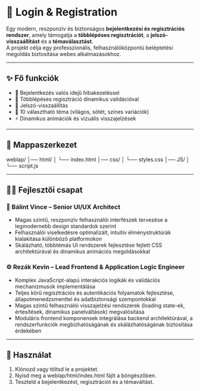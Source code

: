 # 🔐 Login & Registration

Egy modern, reszponzív és biztonságos **bejelentkezési és regisztrációs rendszer**, amely támogatja a **többlépéses regisztrációt**, a **jelszó-visszaállítást** és a **témaválasztást**.  
A projekt célja egy professzionális, felhasználóközpontú beléptetési megoldás biztosítása webes alkalmazásokhoz.

---

## ✨ Fő funkciók
- 🔑 Bejelentkezés valós idejű hibakezeléssel  
- 📝 Többlépéses regisztráció dinamikus validációval  
- 🔄 Jelszó-visszaállítás  
- 🎨 10 választható téma (világos, sötét, színes variációk)  
- ⚡ Dinamikus animációk és vizuális visszajelzések  

---

## 📂 Mappaszerkezet
weblap/
│── html/
│ └── index.html 
│── css/
│ └── styles.css 
│── JS/
│ └── script.js 

---

## 👨‍💻 Fejlesztői csapat

### 🎨 Bálint Vince – Senior UI/UX Architect
- Magas szintű, reszponzív felhasználói interfészek tervezése a legmodernebb design standardok szerint  
- Felhasználói viselkedésre optimalizált, intuitív élménystruktúrák kialakítása különböző platformokon  
- Skálázható, többtémás UI rendszerek fejlesztése fejlett CSS architektúrával és dinamikus animációs megoldásokkal  

### ⚙️ Rezák Kevin – Lead Frontend & Application Logic Engineer
- Komplex JavaScript-alapú interakciós logikák és validációs mechanizmusok implementálása  
- Teljes körű regisztrációs és autentikációs folyamatok fejlesztése, állapotmenedzsmenttel és adatbiztonsági szempontokkal  
- Magas szintű felhasználói visszajelzési rendszerek (loading state-ek, értesítések, dinamikus panelváltások) megvalósítása  
- Moduláris frontend komponensek integrálása backend architektúrával, a rendszerfunkciók megbízhatóságának és skálázhatóságának biztosítása érdekében  

---

## 🚀 Használat
1. Klónozd vagy töltsd le a projektet.
2. Nyisd meg a weblap/html/index.html fájlt a böngészőben.
3. Teszteld a bejelentkezést, regisztrációt és a témaváltást.
